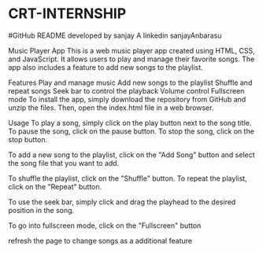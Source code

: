 # CRT-INTERNSHIP
#GitHub README
developed by sanjay A
linkedin sanjayAnbarasu

Music Player App
This is a web music player app created using HTML, CSS, and JavaScript. It allows users to play and manage their favorite songs. The app also includes a feature to add new songs to the playlist.

Features
Play and manage music
Add new songs to the playlist
Shuffle and repeat songs
Seek bar to control the playback
Volume control
Fullscreen mode
To install the app, simply download the repository from GitHub and unzip the files. Then, open the index.html file in a web browser.

Usage
To play a song, simply click on the play button next to the song title. To pause the song, click on the pause button. To stop the song, click on the stop button.

To add a new song to the playlist, click on the "Add Song" button and select the song file that you want to add.

To shuffle the playlist, click on the "Shuffle" button. To repeat the playlist, click on the "Repeat" button.

To use the seek bar, simply click and drag the playhead to the desired position in the song.

To go into fullscreen mode, click on the "Fullscreen" button

refresh the page to change songs as a additional feature
